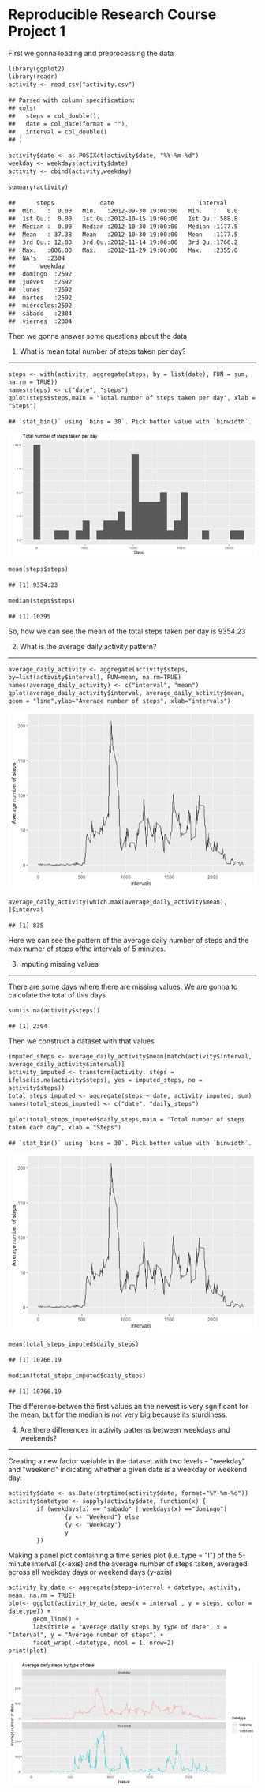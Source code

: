 Reproducible Research Course Project 1
======================================

First we gonna loading and preprocessing the data

    library(ggplot2)
    library(readr)
    activity <- read_csv("activity.csv")

    ## Parsed with column specification:
    ## cols(
    ##   steps = col_double(),
    ##   date = col_date(format = ""),
    ##   interval = col_double()
    ## )

    activity$date <- as.POSIXct(activity$date, "%Y-%m-%d")
    weekday <- weekdays(activity$date)
    activity <- cbind(activity,weekday)

    summary(activity)

    ##      steps             date                        interval     
    ##  Min.   :  0.00   Min.   :2012-09-30 19:00:00   Min.   :   0.0  
    ##  1st Qu.:  0.00   1st Qu.:2012-10-15 19:00:00   1st Qu.: 588.8  
    ##  Median :  0.00   Median :2012-10-30 19:00:00   Median :1177.5  
    ##  Mean   : 37.38   Mean   :2012-10-30 19:00:00   Mean   :1177.5  
    ##  3rd Qu.: 12.00   3rd Qu.:2012-11-14 19:00:00   3rd Qu.:1766.2  
    ##  Max.   :806.00   Max.   :2012-11-29 19:00:00   Max.   :2355.0  
    ##  NA's   :2304                                                   
    ##       weekday    
    ##  domingo  :2592  
    ##  jueves   :2592  
    ##  lunes    :2592  
    ##  martes   :2592  
    ##  miércoles:2592  
    ##  sábado   :2304  
    ##  viernes  :2304

Then we gonna answer some questions about the data

1. What is mean total number of steps taken per day?
----------------------------------------------------

    steps <- with(activity, aggregate(steps, by = list(date), FUN = sum, na.rm = TRUE))
    names(steps) <- c("date", "steps")
    qplot(steps$steps,main = "Total number of steps taken per day", xlab = "Steps")

    ## `stat_bin()` using `bins = 30`. Pick better value with `binwidth`.

![](PA1_template_files/figure-markdown_strict/unnamed-chunk-2-1.png)

    mean(steps$steps)

    ## [1] 9354.23

    median(steps$steps)

    ## [1] 10395

So, how we can see the mean of the total steps taken per day is 9354.23

2. What is the average daily activity pattern?
----------------------------------------------

    average_daily_activity <- aggregate(activity$steps, by=list(activity$interval), FUN=mean, na.rm=TRUE)
    names(average_daily_activity) <- c("interval", "mean")
    qplot(average_daily_activity$interval, average_daily_activity$mean, geom = "line",ylab="Average number of steps", xlab="intervals")

![](PA1_template_files/figure-markdown_strict/unnamed-chunk-3-1.png)

    average_daily_activity[which.max(average_daily_activity$mean), ]$interval

    ## [1] 835

Here we can see the pattern of the average daily number of steps and the
max numer of steps ofthe intervals of 5 minutes.

3. Imputing missing values
--------------------------

There are some days where there are missing values. We are gonna to
calculate the total of this days.

    sum(is.na(activity$steps))

    ## [1] 2304

Then we construct a dataset with that values

    imputed_steps <- average_daily_activity$mean[match(activity$interval, average_daily_activity$interval)]
    activity_imputed <- transform(activity, steps = ifelse(is.na(activity$steps), yes = imputed_steps, no = activity$steps))
    total_steps_imputed <- aggregate(steps ~ date, activity_imputed, sum)
    names(total_steps_imputed) <- c("date", "daily_steps")

    qplot(total_steps_imputed$daily_steps,main = "Total number of steps taken each day", xlab = "Steps")

    ## `stat_bin()` using `bins = 30`. Pick better value with `binwidth`.

![](PA1_template_files/figure-markdown_strict/unnamed-chunk-5-1.png)

    mean(total_steps_imputed$daily_steps)

    ## [1] 10766.19

    median(total_steps_imputed$daily_steps)

    ## [1] 10766.19

The difference betwen the first values an the newest is very sgnificant
for the mean, but for the median is not very big because its sturdiness.

4. Are there differences in activity patterns between weekdays and weekends?
----------------------------------------------------------------------------

Creating a new factor variable in the dataset with two levels -
"weekday" and "weekend" indicating whether a given date is a weekday or
weekend day.

    activity$date <- as.Date(strptime(activity$date, format="%Y-%m-%d"))
    activity$datetype <- sapply(activity$date, function(x) {
            if (weekdays(x) == "sabado" | weekdays(x) =="domingo") 
                    {y <- "Weekend"} else 
                    {y <- "Weekday"}
                    y
            })

Making a panel plot containing a time series plot (i.e. type = "l") of
the 5-minute interval (x-axis) and the average number of steps taken,
averaged across all weekday days or weekend days (y-axis)

    activity_by_date <- aggregate(steps~interval + datetype, activity, mean, na.rm = TRUE)
    plot<- ggplot(activity_by_date, aes(x = interval , y = steps, color = datetype)) +
           geom_line() +
           labs(title = "Average daily steps by type of date", x = "Interval", y = "Average number of steps") +
           facet_wrap(.~datetype, ncol = 1, nrow=2)
    print(plot)

![](PA1_template_files/figure-markdown_strict/unnamed-chunk-7-1.png)
